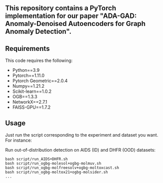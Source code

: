 ## This repository contains a PyTorch implementation for our paper "ADA-GAD: Anomaly-Denoised Autoencoders for Graph Anomaly Detection".
## Requirements
This code requires the following:
* Python==3.9
* Pytorch==1.11.0
* Pytorch Geometric==2.0.4
* Numpy==1.21.2
* Scikit-learn==1.0.2
* OGB==1.3.3
* NetworkX==2.7.1
* FAISS-GPU==1.7.2

## Usage

Just run the script corresponding to the experiment and dataset you want. For instance:

Run out-of-distribution detection on AIDS (ID) and DHFR (OOD) datasets:
```
bash script/run_AIDS+DHFR.sh
bash script/run_ogbg-molesol+ogbg-molmuv.sh
bash script/run_ogbg-molfreesolv+ogbg-moltoxcast.sh
bash script/run_ogbg-moltox21+ogbg-molsider.sh
...
```

